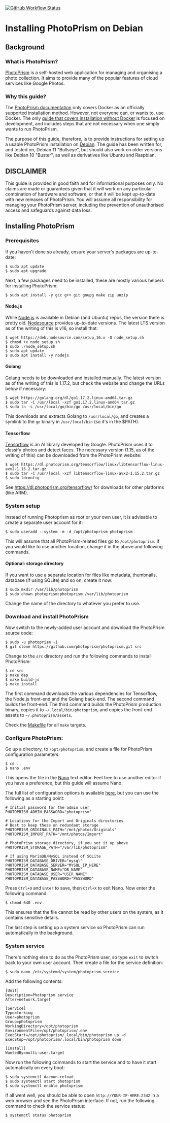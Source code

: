 [![GitHub Workflow Status](https://img.shields.io/github/workflow/status/IndrekHaav/photoprism-debian/link-check?label=link-check)](https://github.com/IndrekHaav/photoprism-debian/actions/workflows/link-check.yml)

# Installing PhotoPrism on Debian

## Background

### What is PhotoPrism?

[PhotoPrism](https://photoprism.app/) is a self-hosted web application for managing and organising a photo collection. It aims to provide many of the popular features of cloud services like Google Photos.

### Why this guide?

The [PhotoPrism documentation](https://docs.photoprism.org/getting-started/) only covers Docker as an officially supported installation method. However, not everyone can, or wants to, use Docker. The only [guide that covers installation without Docker](https://docs.photoprism.org/developer-guide/setup-fedora/) is focused on development, and includes steps that are not necessary when one simply wants to run PhotoPrism.

The purpose of this guide, therefore, is to provide instructions for setting up a usable PhotoPrism installation on [Debian](https://www.debian.org/). The guide has been written for, and tested on, Debian 11 "Bullseye", but should also work on older versions like Debian 10 "Buster", as well as derivatives like Ubuntu and Raspbian.

## DISCLAIMER

This guide is provided in good faith and for informational purposes  only. No claims are made or guarantees given that it will work on any  particular combination of hardware and software, or that it will be kept up-to-date with new releases of PhotoPrism. You will assume all  responsibility for managing your PhotoPrism server, including the  prevention of unauthorised access and safeguards against data loss.

## Installing PhotoPrism

### Prerequisites

If you haven't done so already, ensure your server's packages are up-to-date:

```shell
$ sudo apt update
$ sudo apt upgrade
```

Next, a few packages need to be installed, these are mostly various helpers for installing PhotoPrism:

```shell
$ sudo apt install -y gcc g++ git gnupg make zip unzip
```

#### Node.js

While [Node.js](https://nodejs.org/) is available in Debian (and Ubuntu) repos, the version there is pretty old. [Nodesource](https://github.com/nodesource/distributions#deb) provides up-to-date versions. The latest LTS version as of the writing of this is v16, so install that:

```shell
$ wget https://deb.nodesource.com/setup_16.x -O node_setup.sh
$ chmod +x node_setup.sh
$ sudo ./node_setup.sh
$ sudo apt update
$ sudo apt install -y nodejs
```

#### Golang

[Golang](https://golang.org/) needs to be downloaded and installed manually. The latest version as of the writing of this is 1.17.2, but check the website and change the URLs below if necessary:

```shell
$ wget https://golang.org/dl/go1.17.2.linux-amd64.tar.gz
$ sudo tar -C /usr/local -xzf go1.17.2.linux-amd64.tar.gz
$ sudo ln -s /usr/local/go/bin/go /usr/local/bin/go
```

This downloads and extracts Golang to `/usr/local/go`, and creates a symlink to the `go` binary in `/usr/local/bin` (so it's in the $PATH).

#### Tensorflow

[Tensorflow](https://www.tensorflow.org/) is an AI library developed by Google. PhotoPrism uses it to classify photos and detect faces. The necessary version (1.15, as of the writing of this) can be downloaded from the PhotoPrism website:

```shell
$ wget https://dl.photoprism.org/tensorflow/linux/libtensorflow-linux-avx2-1.15.2.tar.gz
$ sudo tar -C /usr/local -xzf libtensorflow-linux-avx2-1.15.2.tar.gz
$ sudo ldconfig
```

See <https://dl.photoprism.org/tensorflow/> for downloads for other platforms (like ARM).

### System setup

Instead of running Photoprism as root or your own user, it is advisable to create a separate user account for it:

```shell
$ sudo useradd --system -m -d /opt/photoprism photoprism
```

This will assume that all PhotoPrism-related files go to `/opt/photoprism`. If you would like to use another location, change it in the above and following commands.

#### Optional: storage directory

If you want to use a separate location for files like metadata, thumbnails, database (if using SQLite) and so on, create it now:

```shell
$ sudo mkdir /var/lib/photoprism
$ sudo chown photoprism:photoprism /var/lib/photoprism
```

Change the name of the directory to whatever you prefer to use.

### Download and install PhotoPrism

Now switch to the newly-added user account and download the PhotoPrism source code:

```shell
$ sudo -u photoprism -i
$ git clone https://github.com/photoprism/photoprism.git src
```

Change to the `src` directory and run the following commands to install PhotoPrism:

```shell
$ cd src
$ make dep
$ make build-js
$ make install
```

The first command downloads the various dependencies for Tensorflow, the Node.js front-end and the Golang back-end. The second command builds the front-end. The third command builds the PhotoPrism production binary, copies it to `~/.local/bin/photoprism`, and copies the front-end assets to `~/.photoprism/assets`.

Check the [Makefile](https://github.com/photoprism/photoprism/blob/develop/Makefile) for all `make` targets.

### Configure PhotoPrism:

Go up a directory, to `/opt/photoprism`, and create a file for PhotoPrism configuration parameters:

```shell
$ cd ..
$ nano .env
```

This opens the file in the [Nano](https://www.nano-editor.org/) text editor. Feel free to use another editor if you have a preference, but this guide will assume Nano.

The full list of configuration options is available [here](https://docs.photoprism.org/getting-started/config-options/), but you can use the following as a starting point:

```
# Initial password for the admin user
PHOTOPRISM_ADMIN_PASSWORD="photoprism"

# Locations for the Import and Originals directories
# Best to keep these on redundant storage
PHOTOPRISM_ORIGINALS_PATH="/mnt/photos/Originals"
PHOTOPRISM_IMPORT_PATH="/mnt/photos/Import"

# PhotoPrism storage directory, if you set it up above
PHOTOPRISM_STORAGE_PATH="/var/lib/photoprism"

# If using MariaDB/MySQL instead of SQLite
PHOTOPRISM_DATABASE_DRIVER="mysql"
PHOTOPRISM_DATABASE_SERVER="MYSQL_IP_HERE"
PHOTOPRISM_DATABASE_NAME="DB_NAME"
PHOTOPRISM_DATABASE_USER="USER_NAME"
PHOTOPRISM_DATABASE_PASSWORD="PASSWORD"
```

Press `Ctrl+O` and `Enter` to save, then `Ctrl+X` to exit Nano. Now enter the following command:

```shell
$ chmod 640 .env
```

This ensures that the file cannot be read by other users on the system, as it contains sensitive details.

The last step is setting up a system service so PhotoPrism can run automatically in the background.

### System service

There's nothing else to do as the PhotoPrism user, so type `exit` to switch back to your own user account. Then create a file for the service definition:

```shell
$ sudo nano /etc/systemd/system/photoprism.service
```

Add the following contents:

```
[Unit]
Description=Photoprism service
After=network.target

[Service]
Type=forking
User=photoprism
Group=photoprism
WorkingDirectory=/opt/photoprism
EnvironmentFile=/opt/photoprism/.env
ExecStart=/opt/photoprism/.local/bin/photoprism up -d
ExecStop=/opt/photoprism/.local/bin/photoprism down

[Install]
WantedBy=multi-user.target
```

Now run the following commands to start the service and to have it start automatically on every boot:

```shell
$ sudo systemctl daemon-reload
$ sudo systemctl start photoprism
$ sudo systemctl enable photoprism
```

If all went well, you should be able to open `http://YOUR-IP-HERE:2342` in a web browser and see the PhotoPrism interface. If not, run the following command to check the service status:

```shell
$ systemctl status photoprism
```
